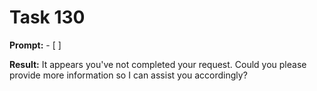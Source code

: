 # Task 130

**Prompt:** - [ ]

**Result:**
It appears you've not completed your request. Could you please provide more information so I can assist you accordingly?

